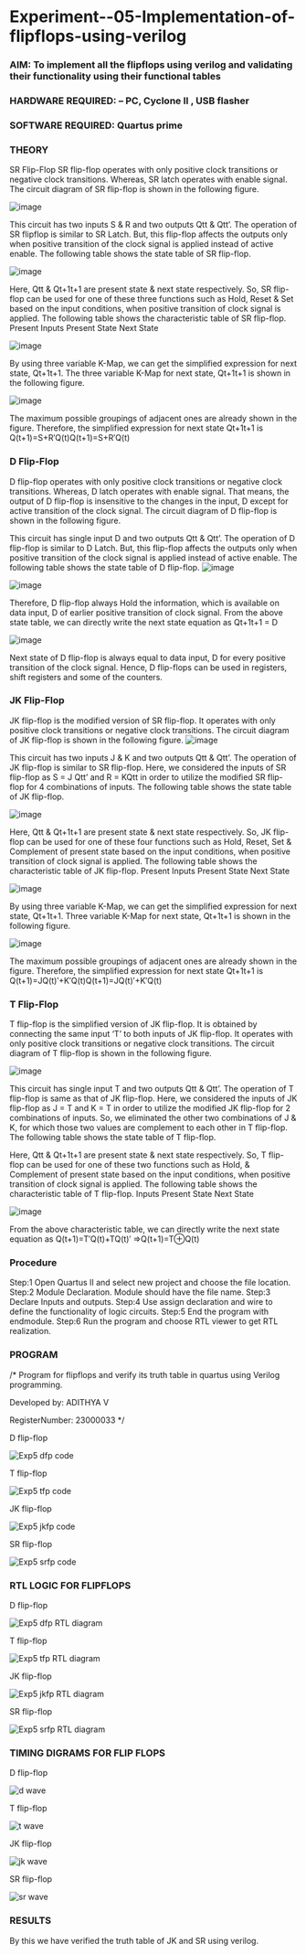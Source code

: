 # Experiment--05-Implementation-of-flipflops-using-verilog
### AIM: To implement all the flipflops using verilog and validating their functionality using their functional tables
### HARDWARE REQUIRED:  – PC, Cyclone II , USB flasher
### SOFTWARE REQUIRED:   Quartus prime
### THEORY 
SR Flip-Flop
SR flip-flop operates with only positive clock transitions or negative clock transitions. Whereas, SR latch operates with enable signal. The circuit diagram of SR flip-flop is shown in the following figure.

![image](https://user-images.githubusercontent.com/36288975/167910294-bb550548-b1dc-4cba-9044-31d9037d476b.png)

 
This circuit has two inputs S & R and two outputs Qtt & Qtt’. The operation of SR flipflop is similar to SR Latch. But, this flip-flop affects the outputs only when positive transition of the clock signal is applied instead of active enable.
The following table shows the state table of SR flip-flop.


![image](https://user-images.githubusercontent.com/36288975/167910648-ced88e69-869c-42e2-9718-a285a3902446.png)


Here, Qtt & Qt+1t+1 are present state & next state respectively. So, SR flip-flop can be used for one of these three functions such as Hold, Reset & Set based on the input conditions, when positive transition of clock signal is applied. The following table shows the characteristic table of SR flip-flop.
Present Inputs	Present State	Next State


![image](https://user-images.githubusercontent.com/36288975/167908180-5fc9d589-1cb5-41f5-b2c8-927e04f5f387.png)

By using three variable K-Map, we can get the simplified expression for next state, Qt+1t+1. The three variable K-Map for next state, Qt+1t+1 is shown in the following figure.

![image](https://user-images.githubusercontent.com/36288975/167908214-25b30a54-db20-4bcb-9385-5f93a1982a09.png)

 
The maximum possible groupings of adjacent ones are already shown in the figure. Therefore, the simplified expression for next state Qt+1t+1 is
Q(t+1)=S+R′Q(t)Q(t+1)=S+R′Q(t)


### D Flip-Flop
D flip-flop operates with only positive clock transitions or negative clock transitions. Whereas, D latch operates with enable signal. That means, the output of D flip-flop is insensitive to the changes in the input, D except for active transition of the clock signal. The circuit diagram of D flip-flop is shown in the following figure.
 
This circuit has single input D and two outputs Qtt & Qtt’. The operation of D flip-flop is similar to D Latch. But, this flip-flop affects the outputs only when positive transition of the clock signal is applied instead of active enable.
The following table shows the state table of D flip-flop.
![image](https://user-images.githubusercontent.com/36288975/167908342-e03f0cbb-5958-43bb-b74a-5e3ec2341675.png)

![image](https://user-images.githubusercontent.com/36288975/167910325-aeef0739-0a54-40e2-bebd-6f5fa0cad10e.png)



Therefore, D flip-flop always Hold the information, which is available on data input, D of earlier positive transition of clock signal. From the above state table, we can directly write the next state equation as
Qt+1t+1 = D



![image](https://user-images.githubusercontent.com/36288975/167908850-d39d07ba-7f9d-490a-b9f2-274e189fd047.png)

Next state of D flip-flop is always equal to data input, D for every positive transition of the clock signal. Hence, D flip-flops can be used in registers, shift registers and some of the counters.


### JK Flip-Flop
JK flip-flop is the modified version of SR flip-flop. It operates with only positive clock transitions or negative clock transitions. The circuit diagram of JK flip-flop is shown in the following figure.
![image](https://user-images.githubusercontent.com/36288975/167910378-d2d984a7-2815-4d17-8c41-ee4bdf59ec24.png) 

 
This circuit has two inputs J & K and two outputs Qtt & Qtt’. The operation of JK flip-flop is similar to SR flip-flop. Here, we considered the inputs of SR flip-flop as S = J Qtt’ and R = KQtt in order to utilize the modified SR flip-flop for 4 combinations of inputs.
The following table shows the state table of JK flip-flop.


![image](https://user-images.githubusercontent.com/36288975/167908575-59c35afb-50d3-46a2-888c-47478a3179d5.png)

Here, Qtt & Qt+1t+1 are present state & next state respectively. So, JK flip-flop can be used for one of these four functions such as Hold, Reset, Set & Complement of present state based on the input conditions, when positive transition of clock signal is applied. The following table shows the characteristic table of JK flip-flop.
Present Inputs	Present State	Next State

![image](https://user-images.githubusercontent.com/36288975/167908664-c854ffe9-0bd3-44c2-bfa6-e53928181c69.png)


By using three variable K-Map, we can get the simplified expression for next state, Qt+1t+1. Three variable K-Map for next state, Qt+1t+1 is shown in the following figure.
 
 
 ![image](https://user-images.githubusercontent.com/36288975/167908688-fa93c3e9-8323-4864-947d-c11d163d5a90.png)

The maximum possible groupings of adjacent ones are already shown in the figure. Therefore, the simplified expression for next state Qt+1t+1 is
Q(t+1)=JQ(t)′+K′Q(t)Q(t+1)=JQ(t)′+K′Q(t)



### T Flip-Flop
T flip-flop is the simplified version of JK flip-flop. It is obtained by connecting the same input ‘T’ to both inputs of JK flip-flop. It operates with only positive clock transitions or negative clock transitions. The circuit diagram of T flip-flop is shown in the following figure.

![image](https://user-images.githubusercontent.com/36288975/167911534-5f3c445d-bc68-46e2-9a9c-7efce5febc60.png)



This circuit has single input T and two outputs Qtt & Qtt’. The operation of T flip-flop is same as that of JK flip-flop. Here, we considered the inputs of JK flip-flop as J = T and K = T in order to utilize the modified JK flip-flop for 2 combinations of inputs. So, we eliminated the other two combinations of J & K, for which those two values are complement to each other in T flip-flop.
The following table shows the state table of T flip-flop.



Here, Qtt & Qt+1t+1 are present state & next state respectively. So, T flip-flop can be used for one of these two functions such as Hold, & Complement of present state based on the input conditions, when positive transition of clock signal is applied. The following table shows the characteristic table of T flip-flop.
Inputs	Present State	Next State


![image](https://user-images.githubusercontent.com/36288975/167909015-53aa9450-3f28-4202-887a-79d88228f8a0.png)

From the above characteristic table, we can directly write the next state equation as
Q(t+1)=T′Q(t)+TQ(t)′
⇒Q(t+1)=T⊕Q(t)

### Procedure

Step:1 Open Quartus II and select new project and choose the file location.
Step:2 Module Declaration. Module should have the file name.
Step:3 Declare Inputs and outputs.
Step:4 Use assign declaration and wire to define the functionality of logic circuits.
Step:5 End the program with endmodule.
Step:6 Run the program and choose RTL viewer to get RTL realization.


### PROGRAM 
/*
Program for flipflops  and verify its truth table in quartus using Verilog programming.

Developed by: ADITHYA V

RegisterNumber: 23000033 
*/

D flip-flop

![Exp5 dfp code](https://github.com/ADITHYA23000033/Experiment--05-Implementation-of-flipflops-using-verilog/assets/148514544/dc838294-4638-45a4-af71-5da631eb6489)


T flip-flop

![Exp5 tfp code](https://github.com/ADITHYA23000033/Experiment--05-Implementation-of-flipflops-using-verilog/assets/148514544/141a03dc-bf80-4a8e-aeac-5c4c8a0e3b6d)


JK flip-flop

![Exp5 jkfp code](https://github.com/ADITHYA23000033/Experiment--05-Implementation-of-flipflops-using-verilog/assets/148514544/90331997-2a71-4497-a534-d7d23f22bbd9)


SR flip-flop

![Exp5 srfp code](https://github.com/ADITHYA23000033/Experiment--05-Implementation-of-flipflops-using-verilog/assets/148514544/e6b8ec0d-1009-4f2e-80d3-cd1ed4e217cb)


### RTL LOGIC FOR FLIPFLOPS 

D flip-flop

![Exp5 dfp RTL diagram](https://github.com/ADITHYA23000033/Experiment--05-Implementation-of-flipflops-using-verilog/assets/148514544/3f294320-3168-4209-9fc1-4c6aabf94e3b)


T flip-flop

![Exp5 tfp RTL diagram](https://github.com/ADITHYA23000033/Experiment--05-Implementation-of-flipflops-using-verilog/assets/148514544/52b423a8-5598-42db-913e-f2b3763b75cf)


JK flip-flop

![Exp5 jkfp RTL diagram](https://github.com/ADITHYA23000033/Experiment--05-Implementation-of-flipflops-using-verilog/assets/148514544/9be668b5-658b-4ab2-b3d1-91a093da70e3)


SR flip-flop

![Exp5 srfp RTL diagram](https://github.com/ADITHYA23000033/Experiment--05-Implementation-of-flipflops-using-verilog/assets/148514544/9bd5c2b8-3aec-4115-8f99-1b27d8b7c8cf)



### TIMING DIGRAMS FOR FLIP FLOPS 

D flip-flop

![d wave](https://github.com/ADITHYA23000033/Experiment--05-Implementation-of-flipflops-using-verilog/assets/148514544/9d074d1c-3283-48a2-ae1c-d873c234fd02)


T flip-flop

![t wave](https://github.com/ADITHYA23000033/Experiment--05-Implementation-of-flipflops-using-verilog/assets/148514544/d8a9585b-01ad-4a92-ba8c-9bb8fe97ef60)


JK flip-flop

![jk wave](https://github.com/ADITHYA23000033/Experiment--05-Implementation-of-flipflops-using-verilog/assets/148514544/900fbff1-d553-48a8-b3d8-41dfb8f7a275)


SR flip-flop

![sr wave](https://github.com/ADITHYA23000033/Experiment--05-Implementation-of-flipflops-using-verilog/assets/148514544/8f405877-b66f-41b7-823a-ec280f018140)


### RESULTS 

By this we have verified the truth table of JK and SR using verilog.
